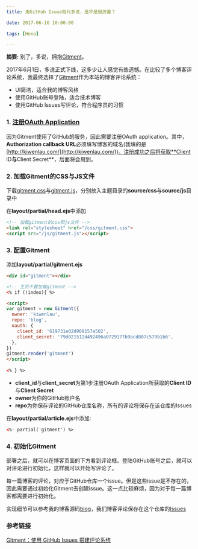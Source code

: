 ```yaml
---
title: 用GitHub Isuue取代多说，是不是很厉害？

date: 2017-06-16 10:00:00

tags: [Hexo]

---
```


**摘要:** 别了，多说，拥抱[Gitment](https://github.com/imsun/gitment)。

<!-- more -->

2017年6月1日，多说正式下线，这多少让人感觉有些遗憾。在比较了多个博客评论系统，我最终选择了[Gitment](https://github.com/imsun/gitment)作为本站的博客评论系统：

- UI简洁，适合我的博客风格
- 使用GitHub账号登陆，适合技术博客
- 使用GitHub Issues写评论，符合程序员的习惯

### 1. [注册OAuth Application](https://github.com/settings/applications/new)

因为Gitment使用了GitHub的服务，因此需要注册OAuth application。其中，**Authorization callback URL**必须填写博客的域名(我填的是[http://kiwenlau.com/](http://kiwenlau.com/))。注册成功之后将获取**Client ID**与**Client Secret**，后面将会用到。

### 2. 加载Gitment的CSS与JS文件

下载[gitment.css](https://imsun.github.io/gitment/style/default.css)与[gitment.js](https://imsun.github.io/gitment/dist/gitment.browser.js)，分别放入主题目录的**source/css**与**source/js**目录中

在**layout/partial/head.ejs**中添加

```html
<!-- 加载gitment的css和js文件 -->
<link rel="stylesheet" href="/css/gitment.css"> 
<script src="/js/gitment.js"></script> 
```

### 3. 配置Gitment

添加**layout/partial/gitment.ejs**

```html
<div id="gitment"></div>

<!-- 主页不要加载gitment -->
<% if (!index){ %>

<script>
var gitment = new Gitment({
  owner: 'kiwenlau',
  repo: 'blog',
  oauth: {
    client_id: '619731e02d908157a502',
    client_secret: '79d021512d492496a0729177b9acd807c579b1b6',
  },
})
gitment.render('gitment')
</script>
 
<% } %>
```

- **client_id**与**client_secret**为第1步注册OAuth Application所获取的**Client ID**与**Client Secret**
- **owner**为你的GitHub账户名
- **repo**为你保存评论的GitHub仓库名称，所有的评论将保存在该仓库的Issues

在**layout/partial/article.ejs**中添加:

```html
<%- partial('gitment') %>
```

### 4. 初始化Gitment

部署之后，就可以在博客页面的下方看到评论框。登陆GitHub账号之后，就可以对评论进行初始化，这样就可以开始写评论了。

每一篇博客的评论，对应于GitHub仓库一个issue。但是这些issue是不存在的，因此需要通过初始化Gitment去创建issue。这一点比较麻烦，因为对于每一篇博客都需要进行初始化。

实现细节可以参考我的博客源码[blog](https://github.com/kiwenlau/blog)，我们博客评论保存在这个仓库的[Issues](https://github.com/kiwenlau/blog/issues)


### 参考链接

[Gitment：使用 GitHub Issues 搭建评论系统](https://imsun.net/posts/gitment-introduction/)



